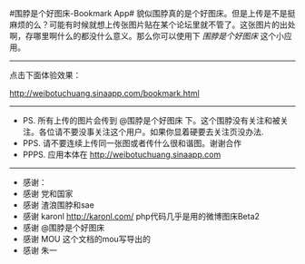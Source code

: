 #围脖是个好图床-Bookmark App#
貌似围脖真的是个好图床。但是上传是不是挺麻烦的么？可能有时候就想上传张图片贴在某个论坛里就不管了。这张图片的出处啊，存哪里啊什么的都没什么意义。那么你可以使用下 _围脖是个好图床_ 这个小应用。

---

点击下面体验效果：

<http://weibotuchuang.sinaapp.com/bookmark.html>

---
+ PS. 所有上传的图片会传到 @围脖是个好图床 下。这个围脖没有关注和被关注。各位请不要没事关注这个用户。如果你显着硬要去关注页没办法.
+ PPS. 请不要连续上传同一张图或者传什么很和谐图。谢谢合作
+ PPPS. 应用本体在 <http://weibotuchuang.sinaapp.com>

---
+ 感谢：
+ 感谢 党和国家
+ 感谢 渣浪围脖和sae
+ 感谢 karonl <http://karonl.com/> php代码几乎是用的微博图床Beta2
+ 感谢 @围脖是个好图床
+ 感谢 MOU 这个文档的mou写导出的
+ 感谢 朱一